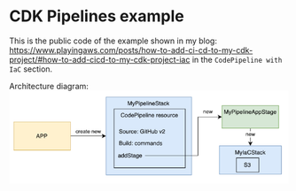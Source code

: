 # CDK Pipelines example

This is the public code of the example shown in my blog: <https://www.playingaws.com/posts/how-to-add-ci-cd-to-my-cdk-project/#how-to-add-cicd-to-my-cdk-project-iac> in the `CodePipeline with IaC` section.

Architecture diagram: ![architecture-diagram](diagram.png)
